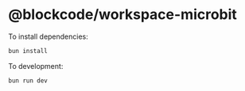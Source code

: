 # @blockcode/workspace-microbit

To install dependencies:

```bash
bun install
```

To development:

```bash
bun run dev
```
